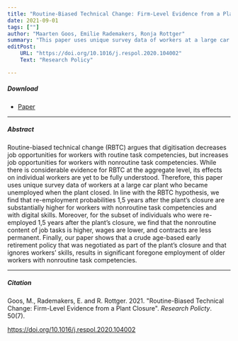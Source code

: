 ```yaml
---
title: "Routine-Biased Technical Change: Firm-Level Evidence from a Plant Closure" 
date: 2021-09-01
tags: [""]
author: "Maarten Goos, Emilie Rademakers, Ronja Rottger"
summary: "This paper uses unique survey data of workers at a large car plant who became unemployed when the plant closed. In line with the RBTC hypothesis, it finds that re-employment probabilities 1,5 years after the plant’s closure are substantially higher for workers with nonroutine task competencies and with digital skills. Moreover, for the subset of individuals who were re-employed 1,5 years after the plant’s closure, the paper finds that the nonroutine content of job tasks is higher, wages are lower, and contracts are less permanent."
editPost:
    URL: "https://doi.org/10.1016/j.respol.2020.104002"
    Text: "Research Policy"

---
```


##### Download

+ [Paper](/11.pdf)
---

##### Abstract

Routine-biased technical change (RBTC) argues that digitisation decreases job opportunities for workers with routine task competencies, but increases job opportunities for workers with nonroutine task competencies. While there is considerable evidence for RBTC at the aggregate level, its effects on individual workers are yet to be fully understood. Therefore, this paper uses unique survey data of workers at a large car plant who became unemployed when the plant closed. In line with the RBTC hypothesis, we find that re-employment probabilities 1,5 years after the plant’s closure are substantially higher for workers with nonroutine task competencies and with digital skills. Moreover, for the subset of individuals who were re-employed 1,5 years after the plant’s closure, we find that the nonroutine content of job tasks is higher, wages are lower, and contracts are less permanent. Finally, our paper shows that a crude age-based early retirement policy that was negotiated as part of the plant’s closure and that ignores workers’ skills, results in significant foregone employment of older workers with nonroutine task competencies.

---

##### Citation

Goos, M., Rademakers, E. and R. Rottger. 2021. "Routine-Biased Technical Change: Firm-Level Evidence from a Plant Closure". *Research Policty*. 50(7). 

https://doi.org/10.1016/j.respol.2020.104002




